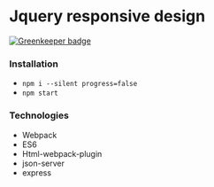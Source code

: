 # Jquery responsive design

[![Greenkeeper badge](https://badges.greenkeeper.io/marcelorl/jquery-responsive-design.svg)](https://greenkeeper.io/)

### Installation

 - `npm i --silent progress=false`
 - `npm start`
 
### Technologies
 
 - Webpack
 - ES6
 - Html-webpack-plugin
 - json-server
 - express
